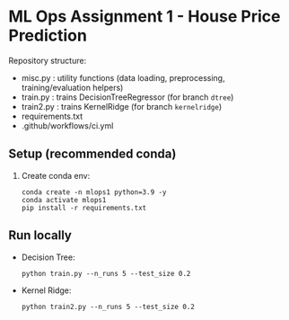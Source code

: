 # ML Ops Assignment 1 - House Price Prediction

Repository structure:
- misc.py            : utility functions (data loading, preprocessing, training/evaluation helpers)
- train.py           : trains DecisionTreeRegressor (for branch `dtree`)
- train2.py          : trains KernelRidge (for branch `kernelridge`)
- requirements.txt
- .github/workflows/ci.yml

## Setup (recommended conda)
1. Create conda env:
   ```
   conda create -n mlops1 python=3.9 -y
   conda activate mlops1
   pip install -r requirements.txt
   ```

## Run locally
- Decision Tree:
  ```
  python train.py --n_runs 5 --test_size 0.2
  ```
- Kernel Ridge:
  ```
  python train2.py --n_runs 5 --test_size 0.2
  ```
